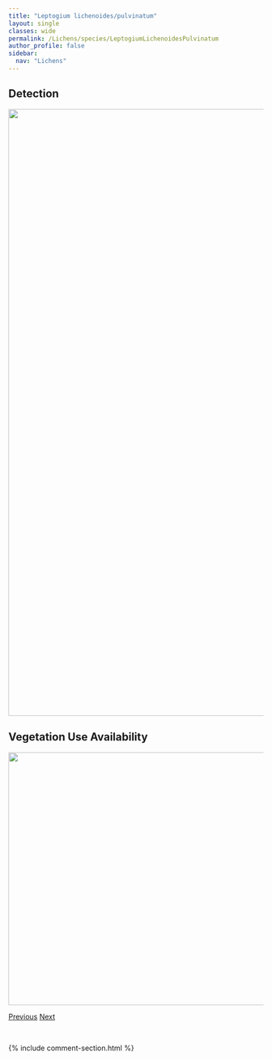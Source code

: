 ```yaml
---
title: "Leptogium lichenoides/pulvinatum"
layout: single
classes: wide
permalink: /Lichens/species/LeptogiumLichenoidesPulvinatum
author_profile: false
sidebar:
  nav: "Lichens"
---
```


<h2>Detection</h2>

<a href="https://drive.google.com/uc?export=view&id=1fH0IAzY7jfxG8N-n94tY0TiGnCnziMvF">
<img src="https://drive.google.com/uc?export=view&id=1fH0IAzY7jfxG8N-n94tY0TiGnCnziMvF" height = "1200" width = "800">
</a>


<h2>Vegetation Use Availability</h2>

<a href="https://drive.google.com/uc?export=view&id=1tcOGB-9Y1phShRO5nudLlCLQE0JGrzh9">
<img src="https://drive.google.com/uc?export=view&id=1tcOGB-9Y1phShRO5nudLlCLQE0JGrzh9" height = "500" width = "1000">
</a>


<a href="/DevelopmentWebsite/Lichens/species/LeptogiumIntermedium" class="pagination--pager" title="Leptogium intermedium">Previous</a> <a href="/DevelopmentWebsite/Lichens/species/LeptogiumPseudofurfuraceum" class="pagination--pager" title="Leptogium pseudofurfuraceum">Next</a>

<p>&nbsp;</p>

{% include comment-section.html %}

